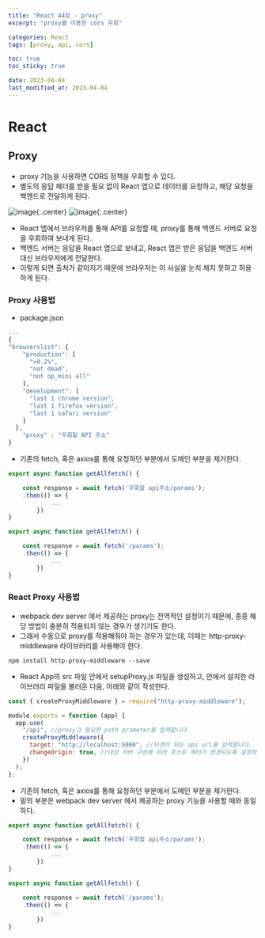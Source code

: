 ```yaml
---
title: "React 44장 - proxy"
excerpt: "proxy를 이용한 cors 우회"

categories: React
tags: [proxy, api, cors]

toc: true
toc_sticky: true

date: 2023-04-04
last_modified_at: 2023-04-04
---
```


# React

## Proxy

- proxy 기능을 사용하면 CORS 정책을 우회할 수 있다.
- 별도의 응답 헤더를 받을 필요 없이 React 앱으로 데이터를 요청하고, 해당 요청을 백엔드로 전달하게 된다.

![image](https://user-images.githubusercontent.com/118104644/229672552-23194ef3-0646-4cfe-ab48-af70976db352.png){:.center}
![image](https://user-images.githubusercontent.com/118104644/229672622-52682fb2-e0e7-4a6e-9529-d44a37f5ba12.png){:.center}

- React 앱에서 브라우저를 통해 API를 요청할 때, proxy를 통해 백엔드 서버로 요청을 우회하여 보내게 된다.
- 백엔드 서버는 응답을 React 앱으로 보내고, React 앱은 받은 응답을 백엔드 서버 대신 브라우저에게 전달한다.
- 이렇게 되면 출처가 같아지기 때문에 브라우저는 이 사실을 눈치 채지 못하고 허용하게 된다.

### Proxy 사용법

- package.json

```js
...
{
"browserslist": {
    "production": [
      ">0.2%",
      "not dead",
      "not op_mini all"
    ],
    "development": [
      "last 1 chrome version",
      "last 1 firefox version",
      "last 1 safari version"
    ]
  },
	"proxy" : "우회할 API 주소"
}
```

- 기존의 fetch, 혹은 axios를 통해 요청하던 부분에서 도메인 부분을 제거한다.

```jsx
export async function getAllfetch() {

    const response = await fetch('우회할 api주소/params');
    .then(() => {
			...
		})
}

export async function getAllfetch() {

    const response = await fetch('/params');
    .then(() => {
			...
		})
}
```

### React Proxy 사용법

- webpack dev server 에서 제공하는 proxy는 전역적인 설정이기 때문에, 종종 해당 방법이 충분히 적용되지 않는 경우가 생기기도 한다.
- 그래서 수동으로 proxy를 적용해줘야 하는 경우가 있는데, 이때는 http-proxy-middleware 라이브러리를 사용해야 한다.

```node
npm install http-proxy-middleware --save
```

- React App의 src 파일 안에서 setupProxy.js 파일을 생성하고, 안에서 설치한 라이브러리 파일을 불러온 다음, 아래와 같이 작성한다.

```jsx
const { createProxyMiddleware } = require("http-proxy-middleware");

module.exports = function (app) {
  app.use(
    "/api", //proxy가 필요한 path prameter를 입력합니다.
    createProxyMiddleware({
      target: "http://localhost:5000", //타겟이 되는 api url를 입력합니다.
      changeOrigin: true, //대상 서버 구성에 따라 호스트 헤더가 변경되도록 설정하는 부분입니다.
    })
  );
};
```

- 기존의 fetch, 혹은 axios를 통해 요청하던 부분에서 도메인 부분을 제거한다.
- 밑의 부분은 webpack dev server 에서 제공하는 proxy 기능을 사용할 때와 동일하다.

```jsx
export async function getAllfetch() {

    const response = await fetch('우회할 api주소/params');
    .then(() => {
			...
		})
}

export async function getAllfetch() {

    const response = await fetch('/params');
    .then(() => {
			...
		})
}
```
